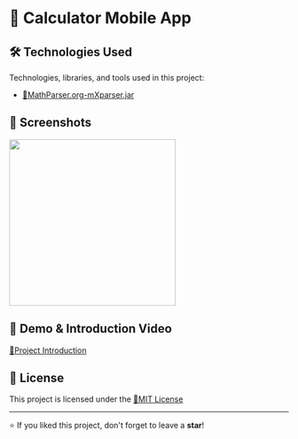 # 📌 Calculator Mobile App

## 🛠 Technologies Used

Technologies, libraries, and tools used in this project:

- [🔹MathParser.org-mXparser.jar](https://mathparser.org/mxparser-downloads/) 

## 📸 Screenshots

<img src="https://github.com/user-attachments/assets/83fd7fba-94c5-4ddd-9b67-807fc00bb4e4" width="300">

## 🎥 Demo & Introduction Video

[🔹Project Introduction](https://www.youtube.com/watch?v=Vn_MH8Vcsxs)

## 📄 License

This project is licensed under the [🔹MIT License](https://github.com/Cyberobo/Calculator-Mobile-App/blob/main/License.txt)

---

⭐ If you liked this project, don't forget to leave a **star**!
